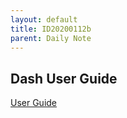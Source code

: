 ```yaml
---
layout: default
title: ID20200112b
parent: Daily Note
---
```


## Dash User Guide

[User Guide](https://kapeli.com/dash_guide)
